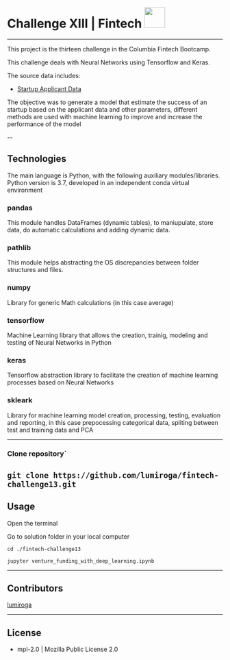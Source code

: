 # Challenge XIII | Fintech <img src="https://instructure-uploads-pdx.s3.us-west-2.amazonaws.com/account_150420000000000001/attachments/590996/columbia.png" height="48" width="48">
---
This project is the thirteen challenge in the Columbia Fintech Bootcamp.

This challenge deals with Neural Networks using Tensorflow and Keras.


The source data includes: 
* [Startup Applicant Data](./Resources/applicants_data.csv)

The objective was to generate a model that estimate the success of an startup based on the applicant data and other parameters, different methods are used with machine learning to improve and increase the performance of the model

--

## Technologies

The main language is Python, with the following auxiliary modules/libraries.
Python version is 3.7, developed in an independent conda virtual environment

### pandas
This module handles DataFrames (dynamic tables), to maniupulate, store data, do automatic calculations and adding dynamic data.

### pathlib
This module helps abstracting the OS discrepancies between folder structures and files.

### numpy
Library for generic Math calculations (in this case average)

### tensorflow
Machine Learning library that allows the creation, trainig, modeling and testing of Neural Networks in Python

### keras

Tensorflow abstraction library to facilitate the creation of machine learning processes based on Neural Networks

### skleark

Library for machine learning model creation, processing, testing, evaluation and reporting, in this case prepocessing categorical data, spliting between test and training data and PCA

---


### Clone repository`
`git clone https://github.com/lumiroga/fintech-challenge13.git`
---

## Usage

Open the terminal

Go to solution folder in your local computer

`cd ./fintech-challenge13`

`jupyter venture_funding_with_deep_learning.ipynb`


---

## Contributors

[lumiroga](https://github.com/lumiroga)

---

## License

* mpl-2.0 | Mozilla Public License 2.0